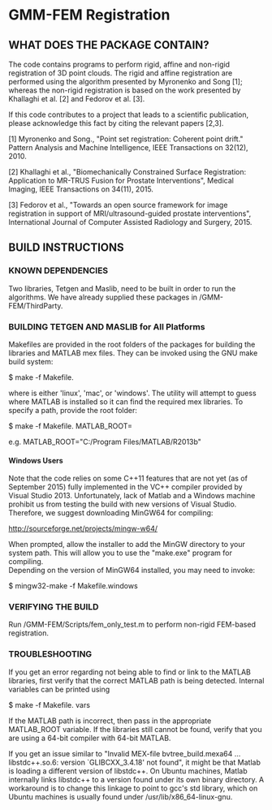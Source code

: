 
# GMM-FEM Registration #

## WHAT DOES THE PACKAGE CONTAIN?

The code contains programs to perform rigid, affine and non-rigid registration
of 3D point clouds. The rigid and affine registration are performed using the 
algorithm presented by Myronenko and Song [1]; whereas the non-rigid 
registration is based on the work presented by Khallaghi et al. [2] and Fedorov 
et al. [3].

If this code contributes to a project that leads to a scientific publication, 
please acknowledge this fact by citing the relevant papers [2,3].

[1] Myronenko and Song., "Point set registration: Coherent point drift." 
Pattern Analysis and Machine Intelligence, IEEE Transactions on 32(12), 2010.

[2] Khallaghi et al., "Biomechanically Constrained Surface Registration: 
Application to MR-TRUS Fusion for Prostate Interventions", Medical Imaging, IEEE Transactions on 34(11), 2015.
 
[3] Fedorov et al., "Towards an open source framework for image registration
in support of MRI/ultrasound-guided prostate interventions", International Journal of Computer Assisted Radiology and Surgery, 2015.

## BUILD INSTRUCTIONS

### KNOWN DEPENDENCIES

Two libraries, Tetgen and Maslib, need to be built in order to run the
algorithms.  We have already supplied these packages in /GMM-FEM/ThirdParty.  

### BUILDING TETGEN AND MASLIB for All Platforms

Makefiles are provided in the root folders of the packages for building the
libraries and MATLAB mex files.  They can be invoked using the GNU make
build system:

  $ make -f Makefile.<platform>

where <platform> is either 'linux', 'mac', or 'windows'.  The utility will
attempt to guess where MATLAB is installed so it can find the required mex
libraries.  To specify a path, provide the root folder:

  $ make -f Makefile.<platform> MATLAB_ROOT=<path to matlab>

e.g. MATLAB_ROOT="C:/Program Files/MATLAB/R2013b"

#### Windows Users

Note that the code relies on some C++11 features that are not yet (as of September 2015) fully 
implemented in the VC++ compiler provided by Visual Studio 2013. Unfortunately, lack of Matlab  and a Windows machine prohibit us from testing the build with new versions of Visual Studio. Therefore, we suggest downloading MinGW64 for compiling:

   http://sourceforge.net/projects/mingw-w64/

When prompted, allow the installer to add the MinGW directory to your system
path.  This will allow you to use the "make.exe" program for compiling.  
Depending on the version of MinGW64 installed, you may need to invoke:

  $ mingw32-make -f Makefile.windows


### VERIFYING THE BUILD

Run /GMM-FEM/Scripts/fem_only_test.m to perform non-rigid FEM-based 
registration.


### TROUBLESHOOTING

If you get an error regarding not being able to find or link to the MATLAB
libraries, first verify that the correct MATLAB path is being detected.
Internal variables can be printed using

  $ make -f Makefile.<platform> vars

If the MATLAB path is incorrect, then pass in the appropriate MATLAB_ROOT
variable.  If the libraries still cannot be found, verify that you are
using a 64-bit compiler with 64-bit MATLAB.

If you get an issue similar to "Invalid MEX-file bvtree_build.mexa64 ... libstdc++.so.6: version `GLIBCXX_3.4.18' not found", it might be that Matlab is loading a different version of libstdc++. On Ubuntu machines, Matlab internally links libstdc++ to a version found under its own binary directory. A workaround is to change this linkage to point to gcc's std library, which on Ubuntu machines is usually found under /usr/lib/x86_64-linux-gnu.
